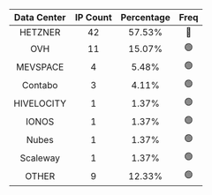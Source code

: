 | Data Center | IP Count | Percentage | Freq |
|:------------:|:--------:|:-----------:|:-----:|
| HETZNER | 42 | 57.53% | 🔴 |
| OVH | 11 | 15.07% | 🟢 |
| MEVSPACE | 4 | 5.48% | 🟢 |
| Contabo | 3 | 4.11% | 🟢 |
| HIVELOCITY | 1 | 1.37% | 🟢 |
| IONOS | 1 | 1.37% | 🟢 |
| Nubes | 1 | 1.37% | 🟢 |
| Scaleway | 1 | 1.37% | 🟢 |
| OTHER | 9 | 12.33% | 🟢 |